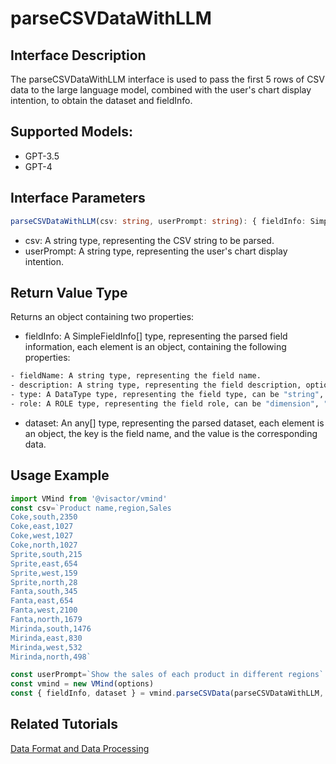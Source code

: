 
# parseCSVDataWithLLM

## Interface Description

The parseCSVDataWithLLM interface is used to pass the first 5 rows of CSV data to the large language model, combined with the user's chart display intention, to obtain the dataset and fieldInfo.

## Supported Models:
- GPT-3.5
- GPT-4

## Interface Parameters

```typescript
parseCSVDataWithLLM(csv: string, userPrompt: string): { fieldInfo: SimpleFieldInfo[], dataset: any[] }
```

- csv: A string type, representing the CSV string to be parsed.
- userPrompt: A string type, representing the user's chart display intention.

## Return Value Type

Returns an object containing two properties:

- fieldInfo: A SimpleFieldInfo[] type, representing the parsed field information, each element is an object, containing the following properties:
```bash
- fieldName: A string type, representing the field name.
- description: A string type, representing the field description, optional.
- type: A DataType type, representing the field type, can be "string", "int", "float", "date".
- role: A ROLE type, representing the field role, can be "dimension", "measure".
```


- dataset: An any[] type, representing the parsed dataset, each element is an object, the key is the field name, and the value is the corresponding data.

## Usage Example

```typescript
import VMind from '@visactor/vmind'
const csv=`Product name,region,Sales
Coke,south,2350
Coke,east,1027
Coke,west,1027
Coke,north,1027
Sprite,south,215
Sprite,east,654
Sprite,west,159
Sprite,north,28
Fanta,south,345
Fanta,east,654
Fanta,west,2100
Fanta,north,1679
Mirinda,south,1476
Mirinda,east,830
Mirinda,west,532
Mirinda,north,498`

const userPrompt=`Show the sales of each product in different regions`
const vmind = new VMind(options)
const { fieldInfo, dataset } = vmind.parseCSVData(parseCSVDataWithLLM, userPrompt);
```

## Related Tutorials
[Data Format and Data Processing](../guide/Basic_Tutorial/Chart_Generation)
